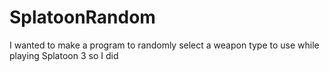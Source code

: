 # SplatoonRandom
I wanted to make a program to randomly select a weapon type to use while playing Splatoon 3 so I did
